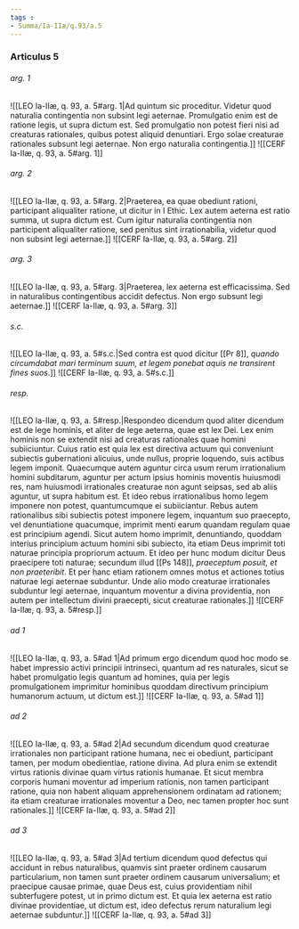 ```yaml
---
tags : 
- Summa/Ia-IIæ/q.93/a.5
---
```


### Articulus 5

###### arg. 1
![[LEO Ia-IIæ, q. 93, a. 5#arg. 1|Ad quintum sic proceditur. Videtur quod naturalia contingentia non subsint legi aeternae. Promulgatio enim est de ratione legis, ut supra dictum est. Sed promulgatio non potest fieri nisi ad creaturas rationales, quibus potest aliquid denuntiari. Ergo solae creaturae rationales subsunt legi aeternae. Non ergo naturalia contingentia.]]
![[CERF Ia-IIæ, q. 93, a. 5#arg. 1]]

###### arg. 2
![[LEO Ia-IIæ, q. 93, a. 5#arg. 2|Praeterea, ea quae obediunt rationi, participant aliqualiter ratione, ut dicitur in I Ethic. Lex autem aeterna est ratio summa, ut supra dictum est. Cum igitur naturalia contingentia non participent aliqualiter ratione, sed penitus sint irrationabilia, videtur quod non subsint legi aeternae.]]
![[CERF Ia-IIæ, q. 93, a. 5#arg. 2]]

###### arg. 3
![[LEO Ia-IIæ, q. 93, a. 5#arg. 3|Praeterea, lex aeterna est efficacissima. Sed in naturalibus contingentibus accidit defectus. Non ergo subsunt legi aeternae.]]
![[CERF Ia-IIæ, q. 93, a. 5#arg. 3]]

###### s.c.
![[LEO Ia-IIæ, q. 93, a. 5#s.c.|Sed contra est quod dicitur [[Pr 8]], *quando circumdabat mari terminum suum, et legem ponebat aquis ne transirent fines suos*.]]
![[CERF Ia-IIæ, q. 93, a. 5#s.c.]]

###### resp.
![[LEO Ia-IIæ, q. 93, a. 5#resp.|Respondeo dicendum quod aliter dicendum est de lege hominis, et aliter de lege aeterna, quae est lex Dei. Lex enim hominis non se extendit nisi ad creaturas rationales quae homini subiiciuntur. Cuius ratio est quia lex est directiva actuum qui conveniunt subiectis gubernationi alicuius, unde nullus, proprie loquendo, suis actibus legem imponit. Quaecumque autem aguntur circa usum rerum irrationalium homini subditarum, aguntur per actum ipsius hominis moventis huiusmodi res, nam huiusmodi irrationales creaturae non agunt seipsas, sed ab aliis aguntur, ut supra habitum est. Et ideo rebus irrationalibus homo legem imponere non potest, quantumcumque ei subiiciantur. Rebus autem rationalibus sibi subiectis potest imponere legem, inquantum suo praecepto, vel denuntiatione quacumque, imprimit menti earum quandam regulam quae est principium agendi. Sicut autem homo imprimit, denuntiando, quoddam interius principium actuum homini sibi subiecto, ita etiam Deus imprimit toti naturae principia propriorum actuum. Et ideo per hunc modum dicitur Deus praecipere toti naturae; secundum illud [[Ps 148]], *praeceptum posuit, et non praeteribit*. Et per hanc etiam rationem omnes motus et actiones totius naturae legi aeternae subduntur. Unde alio modo creaturae irrationales subduntur legi aeternae, inquantum moventur a divina providentia, non autem per intellectum divini praecepti, sicut creaturae rationales.]]
![[CERF Ia-IIæ, q. 93, a. 5#resp.]]

###### ad 1
![[LEO Ia-IIæ, q. 93, a. 5#ad 1|Ad primum ergo dicendum quod hoc modo se habet impressio activi principii intrinseci, quantum ad res naturales, sicut se habet promulgatio legis quantum ad homines, quia per legis promulgationem imprimitur hominibus quoddam directivum principium humanorum actuum, ut dictum est.]]
![[CERF Ia-IIæ, q. 93, a. 5#ad 1]]

###### ad 2
![[LEO Ia-IIæ, q. 93, a. 5#ad 2|Ad secundum dicendum quod creaturae irrationales non participant ratione humana, nec ei obediunt, participant tamen, per modum obedientiae, ratione divina. Ad plura enim se extendit virtus rationis divinae quam virtus rationis humanae. Et sicut membra corporis humani moventur ad imperium rationis, non tamen participant ratione, quia non habent aliquam apprehensionem ordinatam ad rationem; ita etiam creaturae irrationales moventur a Deo, nec tamen propter hoc sunt rationales.]]
![[CERF Ia-IIæ, q. 93, a. 5#ad 2]]

###### ad 3
![[LEO Ia-IIæ, q. 93, a. 5#ad 3|Ad tertium dicendum quod defectus qui accidunt in rebus naturalibus, quamvis sint praeter ordinem causarum particularium, non tamen sunt praeter ordinem causarum universalium; et praecipue causae primae, quae Deus est, cuius providentiam nihil subterfugere potest, ut in primo dictum est. Et quia lex aeterna est ratio divinae providentiae, ut dictum est, ideo defectus rerum naturalium legi aeternae subduntur.]]
![[CERF Ia-IIæ, q. 93, a. 5#ad 3]]

